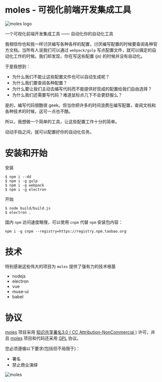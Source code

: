 # moles - 可视化前端开发集成工具

![moles logo](http://i1.piimg.com/567571/c362ff146c5f416a.png)


一个可视化前端开发集成工具 —— 自动化你的自动化工具

我相信你也和我一样讨厌编写各种各样的配置，讨厌编写配置的时候要查阅各种官方文档。当所有人说我们可以通过 `webpack/gulp` 写点配置文件，就可以搞定的自动化工作的时候。我们却发现，你在写这些配置 (js) 的时候并没有自动化。

于是我想到：
- 为什么我们不能让这些配置文件也可以自动生成呢？
- 为什么我们要查阅各种配置？
- 为什么要让我们主动去编写代码而不能提供好现成的配置给我们自由选择？
- 为什么我们还需要写代码？难道鼠标点几下不会更舒服么？

是的，编写代码很酷很 geek。但当你把许多的时间浪费在编写配置，查阅文档和各种技术的时候，这可一点也不酷。

所以，我想做一个简单的工具，让这些配置工作十分的简单。

动动手指之间，就可以配置好你的自动化任务。

# 安装和开始

安装

```shell
$ npm i --dd
$ npm i -g gulp
$ npm i -g webpack
$ npm i -g electron
```

开始

```shell
$ node build/build.js
$ electron .
```

国内 `npm` 访问速度略慢，可以使用 `cnpm` 代替 `npm` 安装包内容：

```
npm i -g cnpm --registry=https://registry.npm.taobao.org
```

# 技术

特别感谢这些伟大的项目为 `moles` 提供了强有力的技术根基

- nodejs
- electron
- vue
- muse-ui
- babel


# 协议

[moles](https://github.com/linkFly6/moles) 项目采用 [知识共享署名3.0 ( CC Attribution-NonCommercial )](https://creativecommons.org/licenses/by-nc/3.0/) 许可，并且 [moles](https://github.com/linkFly6/moles) 项目和代码还采用 [GPL](http://choosealicense.com/licenses/gpl-3.0/) 协议。

您必须遵循以下要求(包括但不局限于)：

 - 署名
 - 禁止商业演绎


![moles](http://i1.piimg.com/567571/7bdcfcf65fee712b.png)